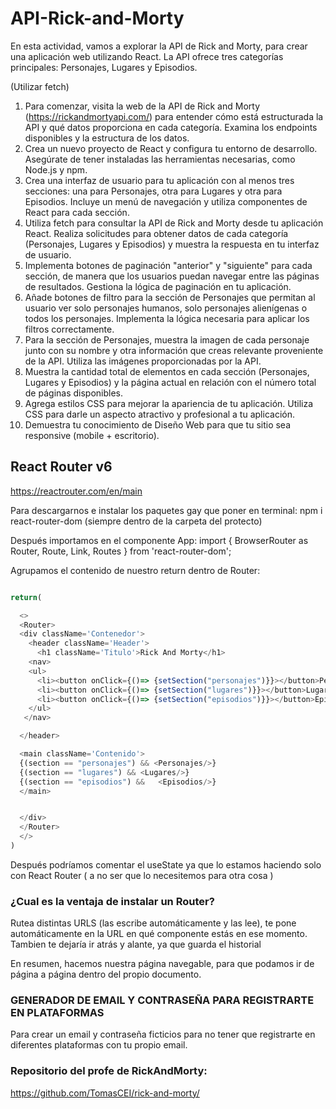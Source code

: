 # API-Rick-and-Morty
En esta actividad, vamos a explorar la API de Rick and Morty, para crear una aplicación web utilizando React. La API ofrece tres categorías principales: Personajes, Lugares y Episodios.

(Utilizar fetch)

1. Para comenzar, visita la web de la API de Rick and Morty (https://rickandmortyapi.com/) para entender cómo está estructurada la API y qué datos proporciona en cada categoría. Examina los endpoints disponibles y la estructura de los datos.
2. Crea un nuevo proyecto de React y configura tu entorno de desarrollo. Asegúrate de tener instaladas las herramientas necesarias, como Node.js y npm.
3. Crea una interfaz de usuario para tu aplicación con al menos tres secciones: una para Personajes, otra para Lugares y otra para Episodios. Incluye un menú de navegación y utiliza componentes de React para cada sección.
4. Utiliza fetch para consultar la API de Rick and Morty desde tu aplicación React. Realiza solicitudes para obtener datos de cada categoría (Personajes, Lugares y Episodios) y muestra la respuesta en tu interfaz de usuario.
5. Implementa botones de paginación "anterior" y "siguiente" para cada sección, de manera que los usuarios puedan navegar entre las páginas de resultados. Gestiona la lógica de paginación en tu aplicación.
6. Añade botones de filtro para la sección de Personajes que permitan al usuario ver solo personajes humanos, solo personajes alienígenas o todos los personajes. Implementa la lógica necesaria para aplicar los filtros correctamente.
7. Para la sección de Personajes, muestra la imagen de cada personaje junto con su nombre y otra información que creas relevante proveniente de la API. Utiliza las imágenes proporcionadas por la API.
8. Muestra la cantidad total de elementos en cada sección (Personajes, Lugares y Episodios) y la página actual en relación con el número total de páginas disponibles.
9. Agrega estilos CSS para mejorar la apariencia de tu aplicación. Utiliza CSS para darle un aspecto atractivo y profesional a tu aplicación.
10. Demuestra tu conocimiento de Diseño Web para que tu sitio sea responsive (mobile + escritorio).


## React Router v6

https://reactrouter.com/en/main

Para descargarnos e instalar los paquetes gay que poner en terminal: npm i react-router-dom (siempre dentro de la carpeta del protecto)

Después importamos en el componente App:
import { BrowserRouter as Router, Route, Link, Routes } from 'react-router-dom';

Agrupamos el contenido de nuestro return dentro de Router:

```js

return(

  <>
  <Router>
  <div className='Contenedor'>
    <header className='Header'>
      <h1 className='Titulo'>Rick And Morty</h1>
    <nav>
    <ul>
      <li><button onClick={()=> {setSection("personajes")}}></button>Personajes</li>
      <li><button onClick={()=> {setSection("lugares")}}></button>Lugares</li>
      <li><button onClick={()=> {setSection("episodios")}}></button>Episodios</li>
    </ul>
   </nav>

  </header>

  <main className='Contenido'>
  {(section == "personajes") && <Personajes/>}
  {(section == "lugares") && <Lugares/>}
  {(section == "episodios") &&   <Episodios/>}
  </main>


  </div>
  </Router>
  </>
)

  ```

Después podríamos comentar el useState ya que lo estamos haciendo solo con React Router ( a no ser que lo necesitemos para otra cosa )

### ¿Cual es la ventaja de instalar un Router?
Rutea distintas URLS (las escribe automáticamente y las lee), te pone automáticamente en la URL en qué componente estás en ese momento.
Tambien te dejaría ir atrás y alante, ya que guarda el historial

En resumen, hacemos nuestra página navegable, para que podamos ir de página a página dentro del propio documento.


### GENERADOR DE EMAIL Y CONTRASEÑA PARA REGISTRARTE EN PLATAFORMAS
Para crear un email y contraseña ficticios para no tener que registrarte en diferentes plataformas con tu propio email.

### Repositorio del profe de RickAndMorty:

https://github.com/TomasCEI/rick-and-morty/





